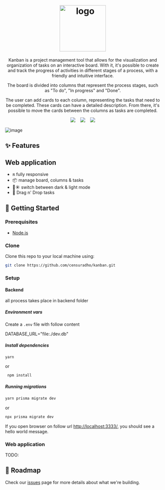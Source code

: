 
<h1 align="center" width="150">
  <img src="https://user-images.githubusercontent.com/49209628/229127418-a3e1764a-5999-4c6e-af16-cff78e4e7054.png" alt="logo" width="150" />
</h1>

<p align="center">
  Kanban is a project management tool that allows for the visualization and organization of tasks on an interactive board. With it, it's possible to create and track the progress of activities in different stages of a process, with a friendly and intuitive interface.
</p>
<p align="center">
  The board is divided into columns that represent the process stages, such as "To do", "In progress" and "Done".
</p>
<p align="center">
  The user can add cards to each column, representing the tasks that need to be completed. These cards can have a detailed description. From there, it's possible to move the cards between the columns as tasks are completed.
</p>

<p align="center">
<img src="https://img.shields.io/github/last-commit/censuradho/kanban?style=for-the-badge"/>&nbsp;&nbsp;&nbsp;
<img src="https://img.shields.io/github/repo-size/censuradho/kanban?style=for-the-badge"/>&nbsp;&nbsp;&nbsp;
<img src="https://img.shields.io/github/languages/count/censuradho/kanban?style=for-the-badge"/>
</p>

![image](https://user-images.githubusercontent.com/49209628/229138728-7ccf5ede-e067-4dc2-8a39-49a68de5ea4c.png)

## ✨ Features

## Web application

- 🔛 fully responsive
- 📦 manage board, columns & tasks
- 🌙☀️ switch between dark & light mode
- 🤝 Drag n' Drop tasks

## 🚀 Getting Started

### Prerequisites
- [Node.js](https://nodejs.org/en)

### Clone

Clone this repo to your local machine using:

```bash
git clone https://github.com/censuradho/kanban.git
```

### Setup

#### Backend

all process takes place in backend folder

##### Environment vars

Create a `.env` file with follow content

DATABASE_URL="file:./dev.db"


##### Install dependencies

```
yarn
```

or

```bash
 npm install
```

##### Running migrations

```bash
yarn prisma migrate dev
```

or 

```bash
npx prisma migrate dev
```

If you open browser on follow url [http://localhost:3333/](http://localhost:3333/), you should see a hello world message.

### Web application
TODO:

## 💫 Roadmap

Check our [issues](https://github.com/censuradho/kanban/issues) page for more details about what we're building.
